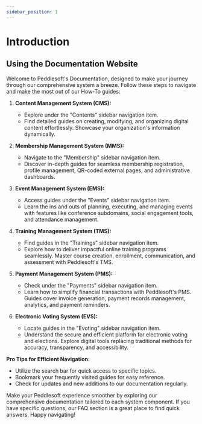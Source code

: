 ```yaml
---
sidebar_position: 1
---
```


# Introduction

## Using the Documentation Website

Welcome to Peddlesoft's Documentation, designed to make your journey through our comprehensive system a breeze. Follow these steps to navigate and make the most out of our How-To guides:

1. **Content Management System (CMS):**
   - Explore under the "Contents" sidebar navigation item.
   - Find detailed guides on creating, modifying, and organizing digital content effortlessly. Showcase your organization's information dynamically.

2. **Membership Management System (MMS):**
   - Navigate to the "Membership" sidebar navigation item.
   - Discover in-depth guides for seamless membership registration, profile management, QR-coded external pages, and administrative dashboards.

3. **Event Management System (EMS):**
   - Access guides under the "Events" sidebar navigation item.
   - Learn the ins and outs of planning, executing, and managing events with features like conference subdomains, social engagement tools, and attendance management.

4. **Training Management System (TMS):**
   - Find guides in the "Trainings" sidebar navigation item.
   - Explore how to deliver impactful online training programs seamlessly. Master course creation, enrollment, communication, and assessment with Peddlesoft's TMS.

5. **Payment Management System (PMS):**
   - Check under the "Payments" sidebar navigation item.
   - Learn how to simplify financial transactions with Peddlesoft's PMS. Guides cover invoice generation, payment records management, analytics, and payment reminders.

6. **Electronic Voting System (EVS):**
   - Locate guides in the "Evoting" sidebar navigation item.
   - Understand the secure and efficient platform for electronic voting and elections. Explore digital tools replacing traditional methods for accuracy, transparency, and accessibility.

**Pro Tips for Efficient Navigation:**
- Utilize the search bar for quick access to specific topics.
- Bookmark your frequently visited guides for easy reference.
- Check for updates and new additions to our documentation regularly.

Make your Peddlesoft experience smoother by exploring our comprehensive documentation tailored to each system component. If you have specific questions, our FAQ section is a great place to find quick answers. Happy navigating!